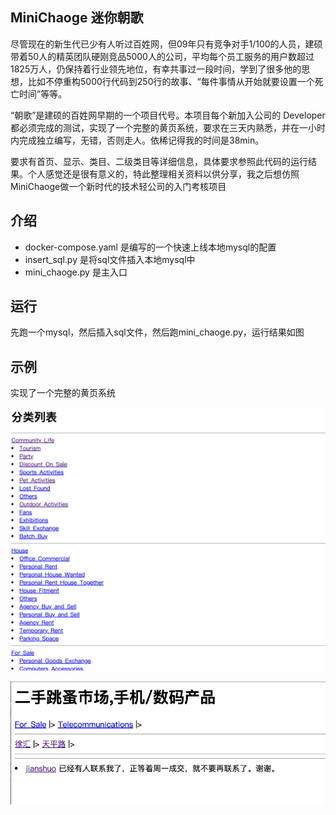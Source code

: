 ## MiniChaoge 迷你朝歌

尽管现在的新生代已少有人听过百姓网，但09年只有竞争对手1/100的人员，建硕带着50人的精英团队硬刚竞品5000人的公司，平均每个员工服务的用户数超过1825万人，仍保持着行业领先地位，有幸共事过一段时间，学到了很多他的思想，比如不停重构5000行代码到250行的故事、“每件事情从开始就要设置一个死亡时间”等等。

“朝歌”是建硕的百姓网早期的一个项目代号。本项目每个新加入公司的 Developer 都必须完成的测试，实现了一个完整的黄页系统，要求在三天内熟悉，并在一小时内完成独立编写，无错，否则走人。依稀记得我的时间是38min。

要求有首页、显示、类目、二级类目等详细信息，具体要求参照此代码的运行结果。个人感觉还是很有意义的，特此整理相关资料以供分享，我之后想仿照MiniChaoge做一个新时代的技术轻公司的入门考核项目

## 介绍

+ docker-compose.yaml 是编写的一个快速上线本地mysql的配置
+ insert_sql.py 是将sql文件插入本地mysql中
+ mini_chaoge.py 是主入口

## 运行

先跑一个mysql，然后插入sql文件，然后跑mini_chaoge.py，运行结果如图



## 示例

实现了一个完整的黄页系统

![image-20230603210924760](./static/webpage.png)



![image-123](./static/product.png)
